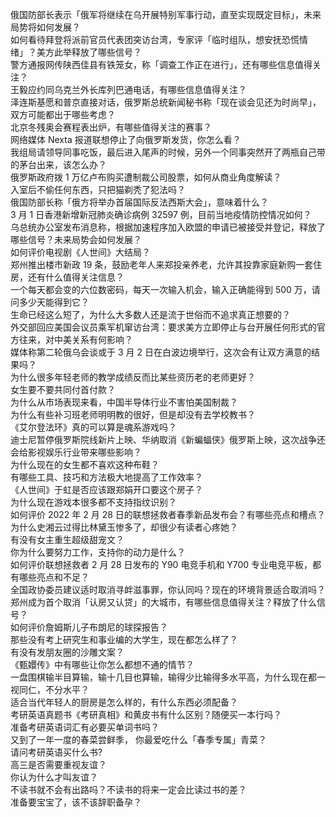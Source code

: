 俄国防部长表示「俄军将继续在乌开展特别军事行动，直至实现既定目标」，未来局势将如何发展？  
如何看待拜登将派前官员代表团突访台湾，专家评「临时组队，想安抚恐慌情绪」？美方此举释放了哪些信号？  
警方通报网传陕西佳县有铁笼女，称「调查工作正在进行」，还有哪些信息值得关注？  
王毅应约同乌克兰外长库列巴通电话，有哪些信息值得关注？  
泽连斯基愿和普京直接对话，俄罗斯总统新闻秘书称「现在谈会见还为时尚早」，双方可能都出于哪些考虑？  
北京冬残奥会赛程表出炉，有哪些值得关注的赛事？  
网络媒体 Nexta 报道联想停止了向俄罗斯发货，你怎么看？  
我组局请领导同事吃饭，最后进入尾声的时候，另外一个同事突然开了两瓶自己带的茅台出来，该怎么办？  
俄罗斯政府拨 1 万亿卢布购买遭制裁公司股票，如何从商业角度解读？  
入室后不偷任何东西，只把猫剃秃了犯法吗？  
俄国防部长称「俄方将举办首届国际反法西斯大会」，意味着什么？  
3 月 1 日香港新增新冠肺炎确诊病例 32597 例，目前当地疫情防控情况如何？  
乌总统办公室发布消息称，根据加速程序加入欧盟的申请已被接受并登记，释放了哪些信号？未来局势会如何发展？  
如何评价电视剧《人世间》大结局？  
郑州推出楼市新政 19 条，鼓励老年人来郑投亲养老，允许其投靠家庭新购一套住房，还有什么值得关注信息？  
一个每天都会变的六位数密码，每天一次输入机会，输入正确能得到 500 万，请问多少天能得到它？  
生命已经这么短了，为什么大多数人还是流于世俗而不追求真正想要的？  
外交部回应美国会议员乘军机窜访台湾：要求美方立即停止与台开展任何形式的官方往来，对中美关系有何影响？  
媒体称第二轮俄乌会谈或于 3 月 2 日在白波边境举行，这次会有让双方满意的结果吗？  
为什么很多年轻老师的教学成绩反而比某些资历老的老师更好？  
女生要不要共同付首付款？  
为什么从市场表现来看，中国半导体行业不害怕美国制裁？  
为什么有些补习班老师明明教的很好，但是却没有去学校教书？  
《艾尔登法环》真的可以算是魂系游戏吗？  
迪士尼暂停俄罗斯院线新片上映、华纳取消《新蝙蝠侠》俄罗斯上映，这次战争还会给影视娱乐行业带来哪些影响？  
为什么现在的女生都不喜欢这种布鞋？  
有哪些工具、技巧和方法极大地提高了工作效率？  
《人世间》于虹是否应该跟郑娟开口要这个房子？  
为什么现在游戏本很多都不支持指纹识别？  
如何评价 2022 年 2 月 28 日的联想拯救者春季新品发布会？有哪些亮点和槽点？  
为什么史湘云过得比林黛玉惨多了，却很少有读者心疼她？  
有没有女主重生超级甜宠文？  
你为什么要努力工作，支持你的动力是什么？  
如何评价联想拯救者 2 月 28 日发布的 Y90 电竞手机和 Y700 专业电竞平板，都有哪些亮点和不足？  
全国政协委员建议适时取消寻衅滋事罪，你认同吗？现在的环境背景适合取消吗？  
郑州成为首个取消「认房又认贷」的大城市，有哪些信息值得关注？释放了什么信号？  
如何评价詹姆斯儿子布朗尼的球探报告？  
那些没有考上研究生和事业编的大学生，现在都怎么样了？  
有没有发朋友圈的沙雕文案？  
《甄嬛传》中有哪些让你怎么都想不通的情节？  
一盘围棋输半目算输，输十几目也算输，输得少比输得多水平高，为什么现在都一视同仁，不分水平？  
适合当代年轻人的厨房是怎么样的，有什么东西必须配备？  
考研英语真题书《考研真相》和黄皮书有什么区别？随便买一本行吗？  
准备考研英语词汇有必要买单词书吗？  
又到了一年一度的春菜尝鲜季， 你最爱吃什么「春季专属」青菜？  
请问考研英语买什么书?  
高三是否需要重视友谊？  
你认为什么才叫友谊？  
不读书就不会有出路吗？不读书的将来一定会比读过书的差？  
准备要宝宝了，该不该辞职备孕？  
